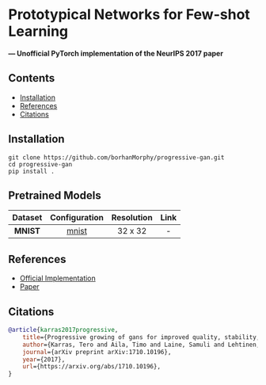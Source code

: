 # Prototypical Networks for Few-shot Learning

**&mdash; Unofficial PyTorch implementation of the NeurIPS 2017 paper**

<!-- TODO add badges -->

## Contents

- [Installation](#installation)
- [References](#references)
- [Citations](#citations)

## Installation

```
git clone https://github.com/borhanMorphy/progressive-gan.git
cd progressive-gan
pip install .
```

## Pretrained Models

|  Dataset  |       Configuration        | Resolution | Link |
| :-------: | :------------------------: | :--------: | :--: |
| **MNIST** | [mnist](configs/mnist.yml) |  32 x 32   |  -   |

## References

- [Official Implementation](https://github.com/tkarras/progressive_growing_of_gans)
- [Paper](https://arxiv.org/pdf/1710.10196.pdf)

## Citations

```bibtex
@article{karras2017progressive,
    title={Progressive growing of gans for improved quality, stability, and variation},
    author={Karras, Tero and Aila, Timo and Laine, Samuli and Lehtinen, Jaakko},
    journal={arXiv preprint arXiv:1710.10196},
    year={2017},
    url={https://arxiv.org/abs/1710.10196},
}
```
